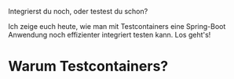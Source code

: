Integrierst du noch, oder testest du schon?

Ich zeige euch heute, wie man mit Testcontainers eine Spring-Boot Anwendung noch effizienter integriert testen kann. Los geht's!

# Warum Testcontainers?